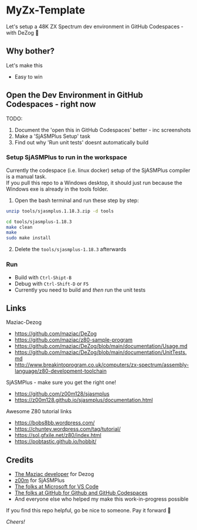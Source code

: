 # MyZx-Template

Let's setup a 48K ZX Spectrum dev environment in GitHub Codespaces - with DeZog 🧮

## Why bother?

Let's make this

- Easy to win

## Open the Dev Environment in GitHub Codespaces - right now

TODO: 

1. Document the 'open this in GitHub Codespaces' better - inc screenshots
2. Make a 'SjASMPlus Setup' task
3. Find out why 'Run unit tests' doesnt automatically build

### Setup SjASMPlus to run in the workspace

Currently the codespace (i.e. linux docker) setup of the SjASMPlus compiler is a manual task.  
If you pull this repo to a Windows desktop, it should just run because the Windows exe is already in the tools folder.

1. Open the bash terminal and run these step by step:
  ```bash
  unzip tools/sjasmplus.1.18.3.zip -d tools

  cd tools/sjasmplus-1.18.3
  make clean
  make
  sudo make install
  ```
2. Delete the `tools/sjasmplus-1.18.3` afterwards

### Run

- Build with `Ctrl-Shipt-B`
- Debug with `Ctrl-Shift-D` or `F5`
- Currently you need to build and _then_ run the unit tests

## Links

Maziac-Dezog

- https://github.com/maziac/DeZog
- https://github.com/maziac/z80-sample-program
- https://github.com/maziac/DeZog/blob/main/documentation/Usage.md
- https://github.com/maziac/DeZog/blob/main/documentation/UnitTests.md
- http://www.breakintoprogram.co.uk/computers/zx-spectrum/assembly-language/z80-development-toolchain

SjASMPlus - make sure you get the right one!

- https://github.com/z00m128/sjasmplus
- https://z00m128.github.io/sjasmplus/documentation.html

Awesome Z80 tutorial links

- https://bobs8bb.wordpress.com/
- https://chuntey.wordpress.com/tag/tutorial/
- https://sol.gfxile.net/z80/index.html
- https://pobtastic.github.io/hobbit/

## Credits

- [The Maziac developer](https://marketplace.visualstudio.com/publishers/maziac) for Dezog
- [z00m](https://z00m.speccy.cz) for SjASMPlus
- [The folks at Microsoft for VS Code](https://code.visualstudio.com/)
- [The folks at GitHub for Github and GitHub Codespaces](https://github.com/features/codespaces)
- And everyone else who helped my make this work-in-progress possible

If you find this repo helpful, go be nice to someone. Pay it forward 🙂

_Cheers!_

